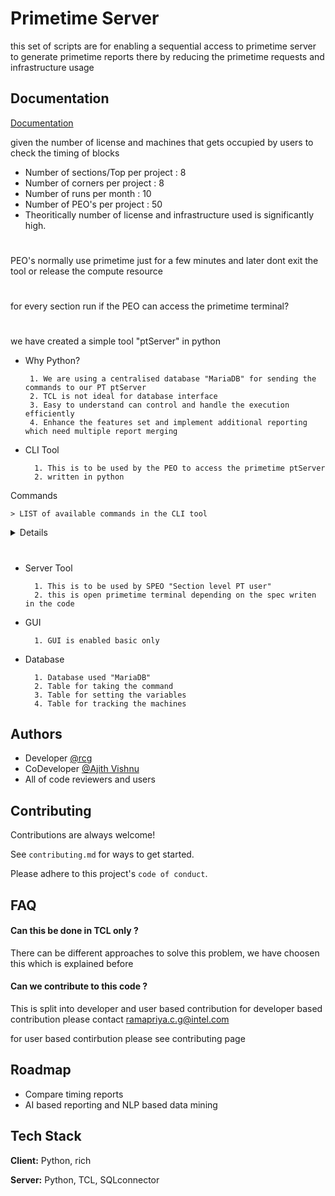 
# Primetime Server

this set of scripts are for enabling a sequential access to primetime server to generate primetime reports there by reducing the primetime requests and infrastructure usage
## Documentation

[Documentation](https://github.com/rcgintel/ptServer)

given the number of license and machines that gets occupied by users to check the timing of blocks 

- Number of sections/Top per project : 8
- Number of corners per project  : 8
- Number of runs per month : 10
- Number of PEO's per project : 50
- Theoritically number of license and infrastructure used is significantly high. 


#

PEO's normally use primetime just for a few minutes and later dont exit the tool or release the compute resource

#

for every section run if the PEO can access the primetime terminal?

# 

we have created a simple tool "ptServer" in python 

- Why Python?

       1. We are using a centralised database "MariaDB" for sending the commands to our PT ptServer
       2. TCL is not ideal for database interface
       3. Easy to understand can control and handle the execution efficiently
       4. Enhance the features set and implement additional reporting which need multiple report merging

- CLI Tool

        1. This is to be used by the PEO to access the primetime ptServer
        2. written in python 

Commands

    > LIST of available commands in the CLI tool
 
 <details> Commands List 
        
|SlNo| Command | Description |
|----:|-----|-----------|
|1|get_cells | same as PT command|
|2|get_pins  | same as PT command|
|3|get_lib_cells| same as PT command|
|4|get_lib_pins | same as PT command|
|5|get_attributes | same as PT command|
|6|report_timing | same as PT command|
|7|report_delay_calculation | same as PT command|
|8|set_var | this command will set a variables with data which is set once and can be used in the entire server session in all available corners|
|9|man |same as PT command|
|10|load_corner| load a corner that is available, all corners are shown in show_corner|
|11|show_corner| this command will show all the available corners that can be accessed from the current session|
|12|current_corner| this will show which corner data is getting displayed|
|13|show_report| this is a internal command that displays the report that is generated|
|14|set_app_var| list of variables that can be set by the user |
|15|get_app_var| value of the variable |
|16|list_app_var| show the list of variables that can be updated using set_app_var|
|17|set_user_location| this is the location where the reports are dumped|
|18|get_user_location| show the user location where the reports are dumped|
|19|load_work_week| link the work week that needs to be accessed |
|20|show_work_week| show all the available work week that can be accessed|
|21|current_work_week| show the current work week that is being accessed|
|22|load_block| load the block on which we need to be working|
|23|show_block| show all the available blocks which we are currently active|
|24|current_block|which is the current block on which we are running|
|25|show_info| show the block name work week and the corner which we are accessing|
|26|history| will give the list of commands that we have executed|
|27|compare_timing| we can compare 2 timing reports different work week and corner (incomplete)|
</details>

#

- Server Tool

        1. This is to be used by SPEO "Section level PT user"
        2. this is open primetime terminal depending on the spec writen in the code

- GUI

        1. GUI is enabled basic only

- Database 

        1. Database used "MariaDB"
        2. Table for taking the command
        3. Table for setting the variables
        4. Table for tracking the machines


## Authors

- Developer [@rcg](https://github.com/rcgintel)
- CoDeveloper [@Ajith Vishnu](https://github.com/vajith1999)
- All of code reviewers and users


## Contributing

Contributions are always welcome!

See `contributing.md` for ways to get started.

Please adhere to this project's `code of conduct`.


## FAQ

#### Can this be done in TCL only ?

There can be different approaches to solve this problem, we have choosen this which is explained before

#### Can we contribute to this code ?

This is split into developer and user based contribution 
for developer based contribution please contact ramapriya.c.g@intel.com 

for user based contirbution please see contributing page


## Roadmap

- Compare timing reports
- AI based reporting and NLP based data mining


## Tech Stack

**Client:** Python, rich

**Server:** Python, TCL, SQLconnector

